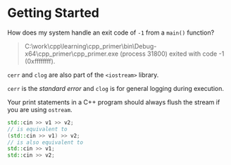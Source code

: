 # Getting Started

How does my system handle an exit code of `-1` from a `main()` function?
> C:\work\cpp\learning\cpp_primer\bin\Debug-x64\cpp_primer\cpp_primer.exe (process 31800) exited with code -1 (0xffffffff).

`cerr` and `clog` are also part of the `<iostream>` library.

`cerr` is the *standard error* and `clog` is for general logging during execution.

Your print statements in a C++ program should always flush the stream if you are using `ostream`.

```c++
std::cin >> v1 >> v2;
// is equivalent to
(std::cin >> v1) >> v2;
// is also equivalent to
std::cin >> v1;
std::cin >> v2;
```